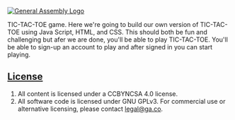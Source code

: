 [![General Assembly Logo](https://camo.githubusercontent.com/1a91b05b8f4d44b5bbfb83abac2b0996d8e26c92/687474703a2f2f692e696d6775722e636f6d2f6b6538555354712e706e67)](https://generalassemb.ly/education/web-development-immersive)

TIC-TAC-TOE game. Here we're going to build our own version of TIC-TAC-TOE using Java Script, HTML, and CSS. This should both be fun and challenging but afer we are done, you'll be able to play TIC-TAC-TOE. You'll be able to sign-up an account to play and after signed in you can start playing. 

## [License](LICENSE)

1. All content is licensed under a CC­BY­NC­SA 4.0 license.
1. All software code is licensed under GNU GPLv3. For commercial use or
    alternative licensing, please contact legal@ga.co.
